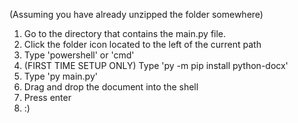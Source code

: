 (Assuming you have already unzipped the folder somewhere)
1. Go to the directory that contains the main.py file.
2. Click the folder icon located to the left of the current path
3. Type 'powershell' or 'cmd'
4. (FIRST TIME SETUP ONLY) Type 'py -m pip install python-docx'
5. Type 'py main.py'
6. Drag and drop the document into the shell
7. Press enter
8. :)
